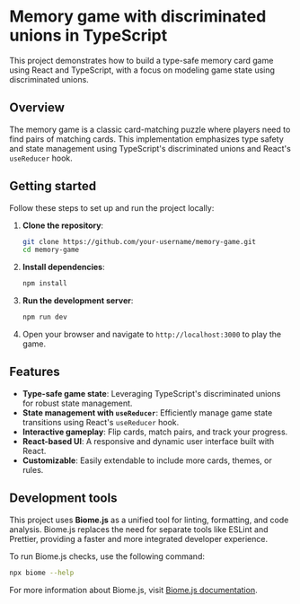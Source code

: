 # Memory game with discriminated unions in TypeScript

This project demonstrates how to build a type-safe memory card game using React and TypeScript, with a focus on modeling game state using discriminated unions.

## Overview

The memory game is a classic card-matching puzzle where players need to find pairs of matching cards. This implementation emphasizes type safety and state management using TypeScript's discriminated unions and React's `useReducer` hook.

## Getting started

Follow these steps to set up and run the project locally:

1. **Clone the repository**:
   ```bash
   git clone https://github.com/your-username/memory-game.git
   cd memory-game
   ```

2. **Install dependencies**:
   ```bash
   npm install
   ```

3. **Run the development server**:
   ```bash
   npm run dev
   ```

4. Open your browser and navigate to `http://localhost:3000` to play the game.

## Features

- **Type-safe game state**: Leveraging TypeScript's discriminated unions for robust state management.
- **State management with `useReducer`**: Efficiently manage game state transitions using React's `useReducer` hook.
- **Interactive gameplay**: Flip cards, match pairs, and track your progress.
- **React-based UI**: A responsive and dynamic user interface built with React.
- **Customizable**: Easily extendable to include more cards, themes, or rules.

## Development tools

This project uses **Biome.js** as a unified tool for linting, formatting, and code analysis. Biome.js replaces the need for separate tools like ESLint and Prettier, providing a faster and more integrated developer experience.

To run Biome.js checks, use the following command:
```bash
npx biome --help
```

For more information about Biome.js, visit [Biome.js documentation](https://biomejs.dev/).
